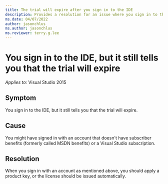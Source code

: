 ```yaml
---
title: The trial will expire after you sign in to the IDE
description: Provides a resolution for an issue where you sign in to the IDE but the trial will expire.
ms.date: 04/07/2022
author: jasonchlus
ms.author: jasonchlus
ms.reviewer: terry.g.lee
---
```


# You sign in to the IDE, but it still tells you that the trial will expire

_Applies to:_&nbsp;Visual Studio 2015

## Symptom

You sign in to the IDE, but it still tells you that the trial will expire.

## Cause

You might have signed in with an account that doesn't have subscriber benefits (formerly called MSDN benefits) or a Visual Studio subscription.

## Resolution

When you sign in with an account as mentioned above, you should apply a product key, or the license should be issued automatically.
